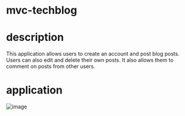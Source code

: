 # mvc-techblog

# description 

This application allows users to create an account and post blog posts. Users can also edit and delete their own posts. It also allows them to comment on posts from other users.


# application
![image](https://github.com/Wodaloo/mvc-techblog/assets/119343529/a99f2847-7a24-4377-a71d-952f3803587f)



